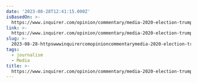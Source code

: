 ```yaml
---
date: '2023-08-28T12:41:15.000Z'
isBasedOn: >-
  https://www.inquirer.com/opinion/commentary/media-2020-election-trump-authoritarianism-20230827.html
link: >-
  https://www.inquirer.com/opinion/commentary/media-2020-election-trump-authoritarianism-20230827.html
slug: >-
  2023-08-28-httpswwwinquirercomopinioncommentarymedia-2020-election-trump-authoritarianism-20230827html
tags:
  - journalism
  - Media
title: >-
  https://www.inquirer.com/opinion/commentary/media-2020-election-trump-authoritarianism-20230827.html
---
```


